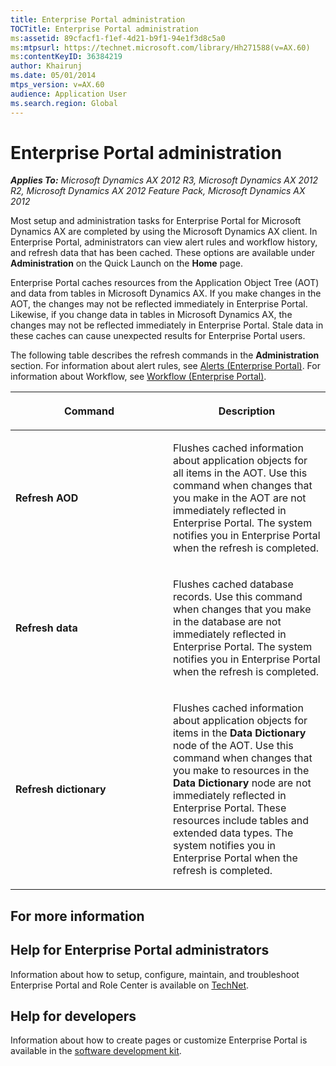 ```yaml
---
title: Enterprise Portal administration
TOCTitle: Enterprise Portal administration
ms:assetid: 89cfacf1-f1ef-4d21-b9f1-94e1f3d8c5a0
ms:mtpsurl: https://technet.microsoft.com/library/Hh271588(v=AX.60)
ms:contentKeyID: 36384219
author: Khairunj
ms.date: 05/01/2014
mtps_version: v=AX.60
audience: Application User
ms.search.region: Global
---
```


# Enterprise Portal administration 


_**Applies To:** Microsoft Dynamics AX 2012 R3, Microsoft Dynamics AX 2012 R2, Microsoft Dynamics AX 2012 Feature Pack, Microsoft Dynamics AX 2012_

Most setup and administration tasks for Enterprise Portal for Microsoft Dynamics AX are completed by using the Microsoft Dynamics AX client. In Enterprise Portal, administrators can view alert rules and workflow history, and refresh data that has been cached. These options are available under **Administration** on the Quick Launch on the **Home** page.

Enterprise Portal caches resources from the Application Object Tree (AOT) and data from tables in Microsoft Dynamics AX. If you make changes in the AOT, the changes may not be reflected immediately in Enterprise Portal. Likewise, if you change data in tables in Microsoft Dynamics AX, the changes may not be reflected immediately in Enterprise Portal. Stale data in these caches can cause unexpected results for Enterprise Portal users.

The following table describes the refresh commands in the **Administration** section. For information about alert rules, see [Alerts (Enterprise Portal)](alerts-enterprise-portal.md). For information about Workflow, see [Workflow (Enterprise Portal)](workflow-enterprise-portal.md).

<table>
<colgroup>
<col style="width: 50%" />
<col style="width: 50%" />
</colgroup>
<thead>
<tr class="header">
<th><p>Command</p></th>
<th><p>Description</p></th>
</tr>
</thead>
<tbody>
<tr class="odd">
<td><p><strong>Refresh AOD</strong></p></td>
<td><p>Flushes cached information about application objects for all items in the AOT. Use this command when changes that you make in the AOT are not immediately reflected in Enterprise Portal. The system notifies you in Enterprise Portal when the refresh is completed.</p></td>
</tr>
<tr class="even">
<td><p><strong>Refresh data</strong></p></td>
<td><p>Flushes cached database records. Use this command when changes that you make in the database are not immediately reflected in Enterprise Portal. The system notifies you in Enterprise Portal when the refresh is completed.</p></td>
</tr>
<tr class="odd">
<td><p><strong>Refresh dictionary</strong></p></td>
<td><p>Flushes cached information about application objects for items in the <strong>Data Dictionary</strong> node of the AOT. Use this command when changes that you make to resources in the <strong>Data Dictionary</strong> node are not immediately reflected in Enterprise Portal. These resources include tables and extended data types. The system notifies you in Enterprise Portal when the refresh is completed.</p></td>
</tr>
</tbody>
</table>


## For more information

## Help for Enterprise Portal administrators

Information about how to setup, configure, maintain, and troubleshoot Enterprise Portal and Role Center is available on [TechNet](https://go.microsoft.com/fwlink/?linkid=201018%26clcid=0x409).

## Help for developers

Information about how to create pages or customize Enterprise Portal is available in the [software development kit](https://go.microsoft.com/fwlink/?linkid=210740).

  


